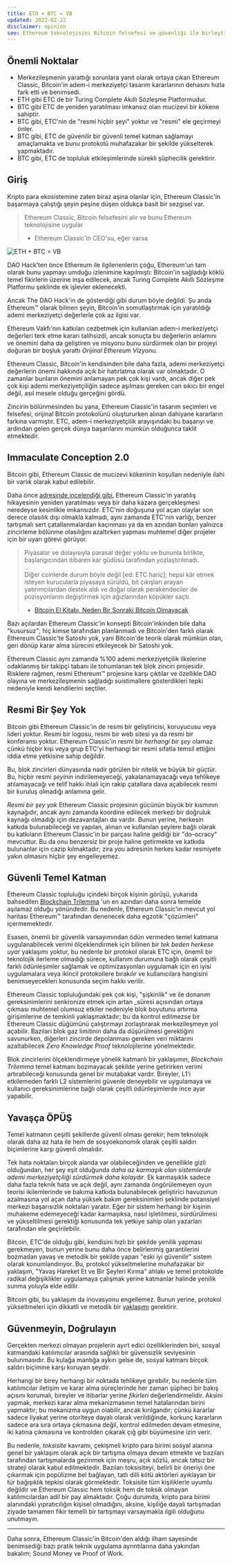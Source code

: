 ```yaml
---
title: ETH + BTC = VB
updated: 2022-02-22
disclaimer: opinion
seo: Ethereum teknolojisini Bitcoin felsefesi ve güvenliği ile birleştiren Ethereum Classic, gerçek anlamda merkezi olmayan bir Akıllı Sözleşme Platformu sunma konusunda tek başına durmaktadır.
---
```


## Önemli Noktalar

- Merkezileşmenin yarattığı sorunlara yanıt olarak ortaya çıkan Ethereum Classic, Bitcoin'in adem-i merkeziyetçi tasarım kararlarının dehasını hızla fark etti ve benimsedi.
- ETH gibi ETC de bir Turing Complete Akıllı Sözleşme Platformudur.
- BTC gibi ETC de yeniden yaratılması imkansız olan mucizevi bir kökene sahiptir.
- BTC gibi, ETC'nin de "resmi hiçbir şeyi" yoktur ve "resmi" ele geçirmeyi önler.
- BTC gibi, ETC de güvenilir bir güvenli temel katman sağlamayı amaçlamakta ve bunu protokolü muhafazakar bir şekilde yükselterek yapmaktadır.
- BTC gibi, ETC de topluluk etkileşimlerinde sürekli şüphecilik gerektirir.

## Giriş

Kripto para ekosistemine zaten biraz aşina olanlar için, Ethereum Classic'in başarmaya çalıştığı şeyin peşine düşen oldukça basit bir sezgisel var.

> Ethereum Classic, Bitcoin felsefesini alır ve bunu Ethereum teknolojisine uygular
> 
> - Ethereum Classic'in CEO'su, eğer varsa

![ETH + BTC = VB](./ethbtcetc.png)

DAO Hack'ten önce Ethereum ile ilgilenenlerin çoğu, Ethereum'un tam olarak bunu yapmayı umduğu izlenimine kapılmıştı: Bitcoin'in sağladığı köklü temel fikirlerin üzerine inşa edilecek, ancak Turing Complete Akıllı Sözleşme Platformu şeklinde ek işlevler eklenecekti.

Ancak The DAO Hack'in de gösterdiği gibi durum böyle değildi. Şu anda Ethereum™ olarak bilinen şeyin, Bitcoin'in somutlaştırmak için yaratıldığı ademi merkeziyetçi değerlerle çok az ilgisi var.

Ethereum Vakfı'nın katkıları cezbetmek için kullanılan adem-i merkeziyetçi değerleri terk etme kararı talihsizdi, ancak sonuçta bu değerlerin anlamını ve önemini daha da geliştiren ve misyonu bunu sürdürmek olan bir projeyi doğuran bir boşluk yarattı _Orijinal Ethereum Vizyonu_.

Ethereum Classic, Bitcoin'in kendisinden bile daha fazla, ademi merkeziyetçi değerlerin önemi hakkında açık bir hatırlatma olarak var olmaktadır. O zamanlar bunların önemini anlamayan pek çok kişi vardı, ancak diğer pek çok kişi ademi merkeziyetçiliğin sadece aşılması gereken can sıkıcı bir engel değil, asıl mesele olduğu gerçeğini gördü.

Zincirin bölünmesinden bu yana, Ethereum Classic'in tasarım seçimleri ve felsefesi, orijinal Bitcoin protokolünü oluştururken alınan dahiyane kararların farkına varmıştır. ETC, adem-i merkeziyetçilik arayışındaki bu başarıyı ve ardından gelen gerçek dünya başarılarını mümkün olduğunca taklit etmektedir.

## Immaculate Conception 2.0

Bitcoin gibi, Ethereum Classic de mucizevi kökeninin koşulları nedeniyle ilahi bir varlık olarak kabul edilebilir.

Daha önce [adresinde incelendiği gibi](/why-classic/genesis#the-immaculate-conception), Ethereum Classic'in yaratılış hikayesinin yeniden yaratılması veya bir daha kazara gerçekleşmesi neredeyse kesinlikle imkansızdır. ETC'nin doğuşuna yol açan olaylar son derece olasılık dışı olmakla kalmadı, aynı zamanda ETC'nin varlığı, benzer tartışmalı sert çatallanmalardan kaçınması ya da en azından bunları yalnızca zincirleme bölünme olasılığını azaltırken yapması muhtemel diğer projeler için bir uyarı görevi görüyor.

> Piyasalar ve dolayısıyla parasal değer yoktu ve bununla birlikte, başlangıcından itibaren kar güdüsü tarafından yozlaştırılmadı.  
> ...  
> Diğer coinlerde durum böyle değil [ed: ETC hariç]; hepsi kâr etmek isteyen kurucularla piyasaya sürüldü, bit çıkışları arayan yatırımcılardan destek aldı ve doğal olarak perakendeciler de pozisyonlarını değiştirmek için ağızlarından köpükler saçtı.
> 
> - [Bitcoin El Kitabı, Neden Bir Sonraki Bitcoin Olmayacak](https://thebitcoinmanual.com/articles/why-there-wont-be-a-next-bitcoin/)

Bazı açılardan Ethereum Classic'in konsepti Bitcoin'inkinden bile daha "kusursuz"; hiç kimse tarafından planlanmadı ve Bitcoin'den farklı olarak Ethereum Classic'te Satoshi yok, yani Bitcoin'de teorik olarak mümkün olan, geri dönüp karar alma sürecini etkileyecek bir Satoshi yok.

Ethereum Classic aynı zamanda %100 ademi merkeziyetçilik ilkelerine odaklanmış bir takipçi tabanı ile tohumlanan tek blok zinciri projesidir. Risklere rağmen, resmi Ethereum™ projesine karşı çıktılar ve özellikle DAO olayına ve merkezileşmenin sağladığı suistimallere gösterdikleri tepki nedeniyle kendi kendilerini seçtiler.

## Resmi Bir Şey Yok

Bitcoin gibi Ethereum Classic'in de resmi bir geliştiricisi, koruyucusu veya lideri yoktur. Resmi bir logosu, resmi bir web sitesi ya da resmi bir konferansı yoktur. Ethereum Classic'in resmi bir _herhangi bir şey_ olamaz çünkü hiçbir kişi veya grup ETC'yi herhangi bir resmi sıfatla temsil ettiğini iddia etme yetkisine sahip değildir.

Bu, blok zincirleri dünyasında nadir görülen bir nitelik ve büyük bir güçtür. Bu, hiçbir resmi _şeyinin_ indirilemeyeceği, yakalanamayacağı veya tehlikeye atılamayacağı ve telif hakkı ihlali için rakip çatallara dava açabilecek resmi bir kuruluş olmadığı anlamına gelir.

_Resmi bir şey yok_ Ethereum Classic projesinin gücünün büyük bir kısmının kaynağıdır, ancak aynı zamanda koordine edilecek merkezi bir doğruluk kaynağı olmadığı için dezavantajları da vardır. Bunun yerine, herkesin katkıda bulunabileceği ve yapılan, alınan ve kullanılan şeylere bağlı olarak bu katkıların Ethereum Classic'in bir parçası haline geldiği bir "do-ocracy" mevcuttur. Bu da onu benzersiz bir proje haline getirmekte ve katkıda bulunanlar için cazip kılmaktadır; zira _you_ adresinin herkes kadar resmiyete yakın olmasını hiçbir şey engelleyemez.

## Güvenli Temel Katman

Ethereum Classic topluluğu içindeki birçok kişinin görüşü, yukarıda bahsedilen [Blockchain Trilemma](/why-classic/decentralism#the-blockchain-trilemma) 'un en azından daha sonra temelde aşılamaz olduğu yönündedir. Bu nedenle, Ethereum Classic'in mevcut yol haritası Ethereum™ tarafından denenecek daha egzotik "çözümleri" içermemektedir.

Esasen, önemli bir güvenlik varsayımından ödün vermeden temel katmana uygulanabilecek verimi ölçeklendirmek için bilinen bir _tek beden herkese uyar_ yaklaşımı yoktur, bu nedenle bir protokol olarak ETC için, önemli bir teknolojik ilerleme olmadığı sürece, kullanım durumuna bağlı olarak çeşitli farklı ödünleşimler sağlamak ve optimizasyonları uygulamak için en iyisi uygulamalara veya ikincil protokollere bırakılır ve kullanıcılara hangisini benimseyecekleri konusunda seçim hakkı verilir.

Ethereum Classic topluluğundaki pek çok kişi, "şişkinlik" ve ile donanım gereksinimlerini senkronize etmek için artan _süresi açısından ortaya çıkması muhtemel olumsuz etkiler nedeniyle blok boyutunu artırma girişimlerine de temkinli yaklaşmaktadır; bu da kontrol edilmezse bir Ethereum Classic düğümünü çalıştırmayı zorlaştırarak merkezileşmeye yol açabilir. Bazıları blok gaz limitinin daha da düşürülmesi gerektiğini savunurken, diğerleri zincirde depolanması gereken veri miktarını azaltabilecek _Zero Knowledge Proof_ teknolojilerine yönelmektedir.

Blok zincirlerini ölçeklendirmeye yönelik katmanlı bir yaklaşımın, _Blockchain Trilemma_ temel katmanı bozmayacak şekilde yerine getirirken verimi artırabileceği konusunda genel bir mutabakat vardır. Bireyler, L1'i etkilemeden farklı L2 sistemlerini güvenle deneyebilir ve uygulamaya ve kullanıcı gereksinimlerine bağlı olarak çeşitli ödünleşimlerde ince ayar yapabilir.

## Yavaşça ÖPÜŞ

Temel katmanın çeşitli şekillerde güvenli olması gerekir; hem teknolojik olarak daha az hata ile hem de sosyoekonomik olarak çeşitli saldırı biçimlerine karşı güvenli olmalıdır.

Tek hata noktaları birçok alanda var olabileceğinden ve genellikle gizli olduğundan, her şey eşit olduğunda _daha az karmaşık olan sistemlerde ademi merkeziyetçiliği sürdürmek daha kolaydır_. Ek karmaşıklık sadece daha fazla teknik hata ve açık değil, aynı zamanda öngörülemeyen oyun teorisi ikilemlerinde ve bakıma katkıda bulunabilecek geliştirici havuzunun azalmasına yol açan daha yüksek bakım gereksinimleri şeklinde potansiyel merkezi başarısızlık noktaları yaratır. Eğer bir sistem herhangi bir kişinin muhakeme edemeyeceği kadar karmaşıksa, nasıl işletilmesi, sürdürülmesi ve yükseltilmesi gerektiği konusunda tek yetkiye sahip olan yazarları tarafından ele geçirilebilir.

Bitcoin, ETC'de olduğu gibi, kendisini hızlı bir şekilde yenilik yapması gerekmeyen, bunun yerine bunu daha önce belirlenmiş garantilerini bozmadan yavaş ve metodik bir şekilde yapan "eski iyi güvenilir" sistem olarak konumlandırıyor. Bu, protokol yükseltmelerine muhafazakar bir yaklaşım, "Yavaş Hareket Et ve Bir Şeyleri Kırma" ahlakı ve temel protokolde radikal değişiklikler uygulamaya çalışmak yerine katmanlar halinde yenilik sunma yoluyla elde edilir.

Bitcoin gibi, bu yaklaşım da inovasyonu engellemez. Bunun yerine, protokol yükseltmeleri için dikkatli ve metodik bir [yaklaşımı](/knowledge/future#upgrade-process) gerektirir.

## Güvenmeyin, Doğrulayın

Gerçekten merkezi olmayan projelerin ayırt edici özelliklerinden biri, sosyal katmandaki katılımcılar arasında sağlıklı bir güvensizlik seviyesinin bulunmasıdır. Bu kulağa mantığa aykırı gelse de, sosyal katmanı birçok saldırı biçimine karşı koruyan şeydir.

Herhangi bir birey herhangi bir noktada tehlikeye girebilir, bu nedenle tüm katılımcılar iletişim ve karar alma süreçlerinde her zaman şüpheci bir bakış açısını korumalı, bireyler ve itibarlar yerine _fikirleri_ değerlendirmelidir. Aksini yapmak, merkezi karar alma mekanizmasının temel hatalarından birini yapmaktır; bu mekanizma uygun olabilir, ancak kırılgandır; çünkü kararlar sadece liyakat yerine otoriteye dayalı olarak verildiğinde, korkunç kararların sadece ara sıra ortaya çıkmasına değil, kontrol edilmeden devam etmesine, iki katına çıkmasına ve kontrolden çıkarak çığ gibi büyümesine izin verir.

Bu nedenle, *toksisite* kavramı, çekişmeli kripto para birimi sosyal alanına genel bir yaklaşım olarak açık bir tartışma olmaya devam etmekte ve bazıları tarafından tartışmalarda gezinmek için meşru, açık sözlü, ancak tatsız bir strateji olarak kabul edilmektedir. Bazıları toksisiteyi, belirli bir öneriyi öne çıkarmak için popülizme bel bağlayan, tatlı dilli kötü aktörleri ayıklayan bir tür bağışıklık tepkisi olarak görmektedir. Toksisite tüm kişiliklerle uyumlu değildir ve Ethereum Classic hem toksik hem de toksik olmayan katılımcılardan adil bir pay almaktadır. Çoğu durumda, kripto para birimi alanındaki yıpratıcılığın kişisel olmadığını, aksine, kişiliğe dayalı tartışmadan ziyade tamamen fikir temelli bir tartışmayı varsaymakla ilgili olduğunu unutmayın.

---

Daha sonra, Ethereum Classic'in Bitcoin'den aldığı ilham sayesinde benimsediği bazı pratik teknik uygulama ayrıntılarına daha yakından bakalım; Sound Money ve Proof of Work.
